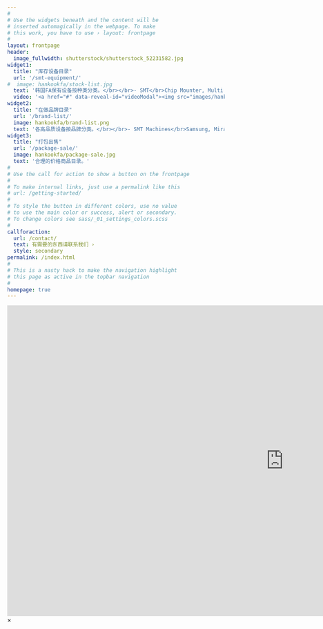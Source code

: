 ```yaml
---
#
# Use the widgets beneath and the content will be
# inserted automagically in the webpage. To make
# this work, you have to use › layout: frontpage
#
layout: frontpage
header:
  image_fullwidth: shutterstock/shutterstock_52231582.jpg
widget1:
  title: "库存设备目录"
  url: '/smt-equipment/'
#  image: hankookfa/stock-list.jpg
  text: '韩国FA保有设备按种类分类。</br></br>- SMT</br>Chip Mounter, Multi Mounter, Screen Printer, Reflow Oven, Dispenser, Loader & Unloader, Full Line Machines</br></br>-Insert Machines</br>Radial Inserter, Axial Inserter, Sequencer, Jumper Wire machine'
  video: '<a href="#" data-reveal-id="videoModal"><img src="images/hankookfa/sddefault.png" alt=""/></a>'
widget2:
  title: "在做品牌目录"
  url: '/brand-list/'
  image: hankookfa/brand-list.png
  text: '各高品质设备按品牌分类。</br></br>- SMT Machines</br>Samsung, Mirae, Panasert, Yamaha, Juki, Fuji, KME , Sanyo, Tenryu</br></br>- Reflow Ovens</br>Heller, TSM, Vitronics</br></br>- Auto Insert Machines</br>Panasert, Universal, Dynapert, TDK</br>'
widget3:
  title: "打包出售"
  url: '/package-sale/'
  image: hankookfa/package-sale.jpg
  text: '合理的价格商品目录。'
#
# Use the call for action to show a button on the frontpage
#
# To make internal links, just use a permalink like this
# url: /getting-started/
#
# To style the button in different colors, use no value
# to use the main color or success, alert or secondary.
# To change colors see sass/_01_settings_colors.scss
#
callforaction:
  url: /contact/
  text: 有需要的东西请联系我们 ›
  style: secondary
permalink: /index.html
#
# This is a nasty hack to make the navigation highlight
# this page as active in the topbar navigation
#
homepage: true
---
```


<div id="videoModal" class="reveal-modal large" data-reveal="">
  <div class="flex-video widescreen vimeo" style="display: block;">
    <iframe width="1280" height="720" src="https://www.youtube.com/embed/XaG5Gn3Mmiw" frameborder="0" allowfullscreen></iframe>
  </div>
  <a class="close-reveal-modal">&#215;</a>
</div>

<script>
  if (window.sessionStorage) {
    if (!sessionStorage.getItem('lang')) {
      switch (window.navigator.language) {
        case 'ko':  sessionStorage.setItem('lang', 'kr');
                    location.href = '/kr/';
          break;
        case 'en':  sessionStorage.setItem('lang', 'en');
                    location.href = '/en/';
          break;
        case 'zh':  sessionStorage.setItem('lang', 'cn');
                    location.href = '/cn/';
          break;
        default:  sessionStorage.setItem('lang', 'en');
                  location.href = '/en/';
          break;
      }
    } else {
      sessionStorage.setItem('lang', 'cn');
    }
  }
</script>
